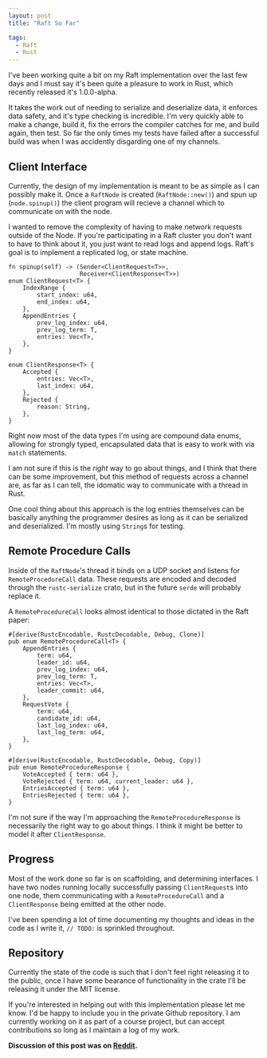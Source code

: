 ```yaml
---
layout: post
title: "Raft So Far"

tags:
  - Raft
  - Rust
---
```


I've been working quite a bit on my Raft implementation over the last few days and I must say it's been quite a pleasure to work in Rust, which recently released it's 1.0.0-alpha.

It takes the work out of needing to serialize and deserialize data, it enforces data safety, and it's type checking is incredible. I'm very quickly able to make a change, build it, fix the errors the compiler catches for me, and build again, then test. So far the only times my tests have failed after a successful build was when I was accidently disgarding one of my channels.

## Client Interface

Currently, the design of my implementation is meant to be as simple as I can possibly make it. Once a `RaftNode` is created (`RaftNode::new()`) and spun up (`node.spinup()`) the client program will recieve a channel which to communicate on with the node.

I wanted to remove the complexity of having to make network requests outside of the Node. If you're participating in a Raft cluster you don't want to have to think about it, you just want to read logs and append logs. Raft's goal is to implement a replicated log, or state machine.

	fn spinup(self) -> (Sender<ClientRequest<T>>,
    					Receiver<ClientResponse<T>>)
	enum ClientRequest<T> {
        IndexRange {
            start_index: u64,
            end_index: u64,
        },
        AppendEntries {
            prev_log_index: u64,
            prev_log_term: T,
            entries: Vec<T>,
        },
    }

    enum ClientResponse<T> {
        Accepted {
            entries: Vec<T>,
            last_index: u64,
        },
        Rejected {
            reason: String,
        },
    }

Right now most of the data types I'm using are compound data enums, allowing for strongly typed, encapsulated data that is easy to work with via `match` statements.

I am not sure if this is the *right* way to go about things, and I think that there can be some improvement, but this method of requests across a channel are, as far as I can tell, the idomatic way to communicate with a thread in Rust.

One cool thing about this approach is the log entries themselves can be basically anything the programmer desires as long as it can be serialized and deserialized. I'm mostly using `String`s for testing.

## Remote Procedure Calls

Inside of the `RaftNode`'s thread it binds on a UDP socket and listens for `RemoteProcedureCall` data. These requests are encoded and decoded through the `rustc-serialize` crato, but in the future `serde` will probably replace it.

A `RemoteProcedureCall` looks almost identical to those dictated in the Raft paper:

    #[derive(RustcEncodable, RustcDecodable, Debug, Clone)]
    pub enum RemoteProcedureCall<T> {
        AppendEntries {
            term: u64,
            leader_id: u64,
            prev_log_index: u64,
            prev_log_term: T,
            entries: Vec<T>,
            leader_commit: u64,
        },
        RequestVote {
            term: u64,
            candidate_id: u64,
            last_log_index: u64,
            last_log_term: u64,
        },
    }

    #[derive(RustcEncodable, RustcDecodable, Debug, Copy)]
    pub enum RemoteProcedureResponse {
        VoteAccepted { term: u64 },
        VoteRejected { term: u64, current_leader: u64 },
        EntriesAccepted { term: u64 },
        EntriesRejected { term: u64 },
    }

I'm not sure if the way I'm approaching the `RemoteProcedureResponse` is necessarily the right way to go about things. I think it might be better to model it after `ClientResponse`.

## Progress

Most of the work done so far is on scaffolding, and determining interfaces. I have two nodes running locally successfully passing `ClientRequest`s into one node, them communicating with a `RemoteProcedureCall` and a `ClientResponse` being emitted at the other node.

I've been spending a lot of time documenting my thoughts and ideas in the code as I write it, `// TODO:` is sprinkled throughout.

## Repository

Currently the state of the code is such that I don't feel right releasing it to the public, once I have some bearance of functionality in the crate I'll be releasing it under the MIT license.

If you're interested in helping out with this implementation please let me know. I'd be happy to include you in the private Github repository. I am currently working on it as part of a course project, but can accept contributions so long as I maintain a log of my work.

**Discussion of this post was on [Reddit](https://www.reddit.com/r/rust/comments/2tncd1/raft_so_far_first_steps_into_implementation_in/).**
